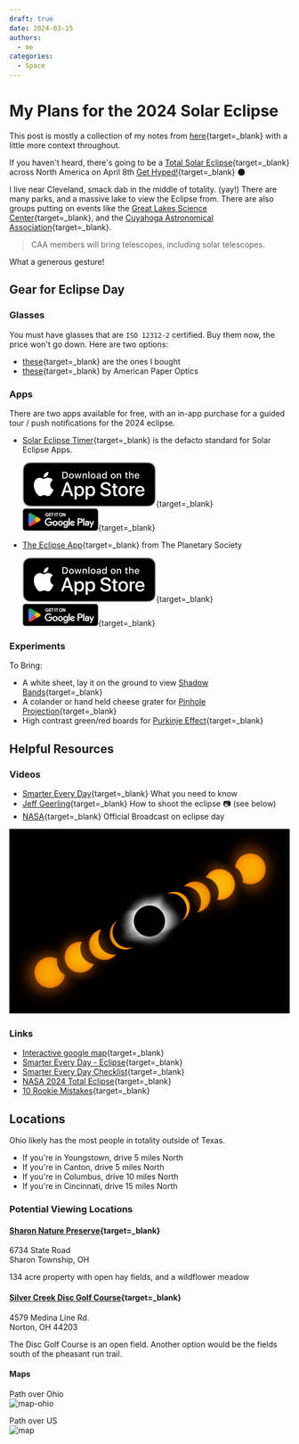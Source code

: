```yaml
---
draft: true
date: 2024-03-15
authors:
  - me
categories:
  - Space
---
```


# My Plans for the 2024 Solar Eclipse
This post is mostly a collection of my notes from [here](https://github.com/tlofreso/2024-total-solar-eclipse){target=_blank} with a little more context throughout.  

If you haven't heard, there's going to be a [Total Solar Eclipse](https://science.nasa.gov/eclipses/future-eclipses/eclipse-2024/){target=_blank} across North America on April 8th [Get Hyped!](https://youtu.be/AwlGxVcVNNw?feature=shared){target=_blank} 🌑

<!-- more -->

I live near Cleveland, smack dab in the middle of totality. (yay!) There are many parks, and a massive lake to view the Eclipse from. There are also groups putting on events like the [Great Lakes Science Center](https://greatscience.com/explore/events-programs/total-eclipse-fest-2024){target=_blank}, and the [Cuyahoga Astronomical Association](https://cuyastro.org/the-total-solar-eclipse-of-2024/){target=_blank}.

> CAA members will bring telescopes, including solar telescopes.

What a generous gesture!

## Gear for Eclipse Day

### Glasses
You must have glasses that are `ISO 12312-2` certified. Buy them now, the price won't go down. Here are two options:  

 - [these](https://www.amazon.com/gp/product/B01N9T9CZL/ref=ppx_yo_dt_b_asin_title_o00_s00?ie=UTF8&psc=1){target=_blank} are the ones I bought
 - [these](https://www.eclipseglasses.com/collections/eclipse-glasses-stock?sca_ref=2753051.yTIACw5DUs){target=_blank} by American Paper Optics

### Apps
There are two apps available for free, with an in-app purchase for a guided tour / push notifications for the 2024 eclipse.

 - [Solar Eclipse Timer](https://www.solareclipsetimer.com){target=_blank} is the defacto standard for Solar Eclipse Apps.  
   
    [![download-ios](../assets/posts/2024-eclipse/app-store-badge.svg)](https://apps.apple.com/us/app/solar-eclipse-timer/id1203105865?platform=iphone){target=_blank}
    [![download-android](../assets/posts/2024-eclipse/play-store-badge.png)](https://play.google.com/store/apps/details?id=com.foxwoodastronomy.solareclipsetimer){target=_blank}  

 - [The Eclipse App](https://theeclipse.company/app){target=_blank} from The Planetary Society
   
    [![download-ios](../assets/posts/2024-eclipse/app-store-badge.svg)](https://apps.apple.com/us/app/the-eclipse-app/id6476629038){target=_blank}
    [![download-android](../assets/posts/2024-eclipse/play-store-badge.png)](https://play.google.com/store/apps/details?id=com.theeclipsecompany.theeclipseapp){target=_blank}  

### Experiments

To Bring:  

 - A white sheet, lay it on the ground to view [Shadow Bands](https://en.wikipedia.org/wiki/Shadow_bands){target=_blank}   
 - A colander or hand held cheese grater for [Pinhole Projection](https://youtu.be/eNK2LI7VeX4?feature=shared&t=530){target=_blank}  
 - High contrast green/red boards for [Purkinje Effect](https://en.wikipedia.org/wiki/Purkinje_effect){target=_blank}  

## Helpful Resources

### Videos

 - [Smarter Every Day](https://youtu.be/eNK2LI7VeX4?feature=shared){target=_blank}   What you need to know
 - [Jeff Geerling](https://youtu.be/J-0i4wVHVdc?feature=shared){target=_blank}   How to shoot the eclipse 📷 (see below)
 - [NASA](https://www.youtube.com/live/2MJY_ptQW1o?feature=shared){target=_blank}   Official Broadcast on eclipse day

![eclipse](../assets/posts/2024-eclipse/geerling.jpg)

### Links

 - [Interactive google map](https://eclipse2024.org/eclipse_cities/statemap.html){target=_blank}  
 - [Smarter Every Day - Eclipse](https://www.smartereveryday.com/eclipse){target=_blank}  
 - [Smarter Every Day Checklist](./assets/EclipseChecklist2.pdf){target=_blank}  
 - [NASA 2024 Total Eclipse](https://science.nasa.gov/eclipses/future-eclipses/eclipse-2024/where-when/){target=_blank}  
 - [10 Rookie Mistakes](https://www.space.com/eclipse-chaser-rookie-mistakes-how-to-avoid-them){target=_blank}

## Locations

Ohio likely has the most people in totality outside of Texas.

 - If you're in Youngstown, drive 5 miles North
 - If you're in Canton, drive 5 miles North
 - If you're in Columbus, drive 10 miles North
 - If you're in Cincinnati, drive 15 miles North

### Potential Viewing Locations

#### [Sharon Nature Preserve](https://www.medinacountyparks.com/index.php/parks/nature-preserves/sharon-nature-preserve){target=_blank}  
6734 State Road  
Sharon Township, OH

134 acre property with open hay fields, and a wildflower meadow

#### [Silver Creek Disc Golf Course](https://www.summitmetroparks.org/silver-creek-metro-park.aspx){target=_blank}  
4579 Medina Line Rd.  
Norton, OH 44203

The Disc Golf Course is an open field. Another option would be the fields south of the pheasant run trail.

#### Maps
Path over Ohio  
![map-ohio](../assets/posts/2024-eclipse/eclipse_map_zoomed.png)

Path over US  
![map](../assets/posts/2024-eclipse/eclipse_map_2024_nocity2_5400.png)
